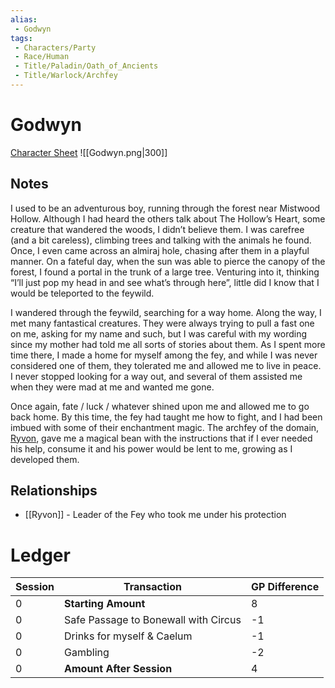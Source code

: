 ```yaml
---
alias: 
 - Godwyn
tags: 
 - Characters/Party
 - Race/Human
 - Title/Paladin/Oath_of_Ancients
 - Title/Warlock/Archfey
---
```

# Godwyn
[Character Sheet](https://www.dndbeyond.com/characters/124210467)
![[Godwyn.png|300]]
## Notes
I used to be an adventurous boy, running through the forest near Mistwood Hollow. Although I had heard the others talk about The Hollow’s Heart, some creature that wandered the woods, I didn’t believe them. I was carefree (and a bit careless), climbing trees and talking with the animals he found. Once, I even came across an almiraj hole, chasing after them in a playful manner. On a fateful day, when the sun was able to pierce the canopy of the forest, I found a portal in the trunk of a large tree. Venturing into it, thinking “I’ll just pop my head in and see what’s through here”, little did I know that I would be teleported to the feywild. 

I wandered through the feywild, searching for a way home. Along the way, I met many fantastical creatures. They were always trying to pull a fast one on me, asking for my name and such, but I was careful with my wording since my mother had told me all sorts of stories about them. As I spent more time there, I made a home for myself among the fey, and while I was never considered one of them, they tolerated me and allowed me to live in peace. I never stopped looking for a way out, and several of them assisted me when they were mad at me and wanted me gone. 

Once again, fate / luck / whatever shined upon me and allowed me to go back home. By this time, the fey had taught me how to fight, and I had been imbued with some of their enchantment magic. The archfey of the domain, [Ryvon](https://www.dndbeyond.com/monsters/3852140-high-fae-noble), gave me a magical bean with the instructions that if I ever needed his help, consume it and his power would be lent to me, growing as I developed them. 

## Relationships
- [[Ryvon]] - Leader of the Fey who took me under his protection

# Ledger

| Session | Transaction                          | GP Difference |
| ------- | ------------------------------------ | ------------- |
| 0       | **Starting Amount**                  | 8             |
| 0       | Safe Passage to Bonewall with Circus | -1            |
| 0       | Drinks for myself & Caelum           | -1            |
| 0       | Gambling                             | -2            |
| 0       | **Amount After Session**             | 4             |